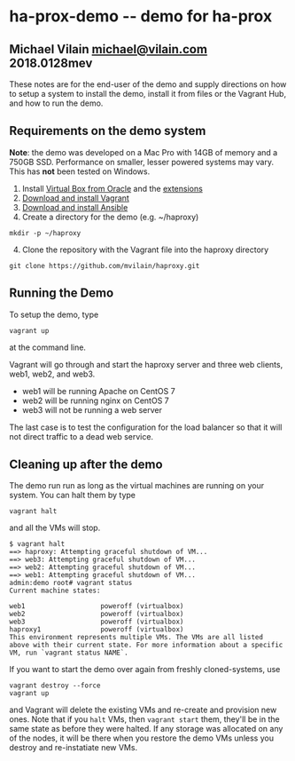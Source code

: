 # ha-prox-demo -- demo for ha-prox

## Michael Vilain <michael@vilain.com> 2018.0128mev

These notes are for the end-user of the demo and supply directions on how to setup a system to install the demo, install it from files or the Vagrant Hub, and how to run the demo.



## Requirements on the demo system

**Note**: the demo was developed on a Mac Pro with 14GB of memory and a 750GB SSD. Performance on smaller, lesser powered systems may vary. This has **not** been tested on Windows.

1. Install [Virtual Box from Oracle](https://www.virtualbox.org/wiki/Downloads) and the [extensions](https://download.virtualbox.org/virtualbox/5.2.6/Oracle_VM_VirtualBox_Extension_Pack-5.2.6-120293.vbox-extpack)
2. [Download and install Vagrant](https://www.vagrantup.com/downloads.html)
3. [Download and install Ansible](https://hvops.com/articles/ansible-mac-osx/)
4. Create a directory for the demo (e.g. ~/haproxy)
```
mkdir -p ~/haproxy 
```

4. Clone the repository with the Vagrant file into the haproxy directory

```
git clone https://github.com/mvilain/haproxy.git
```

## Running the Demo

To setup the demo, type

```
vagrant up
```

at the command line.

Vagrant will go through and start the haproxy server and three web clients, web1, web2, and web3.  

* web1 will be running Apache on CentOS 7
* web2 will be running nginx on CentOS 7
* web3 will not be running a web server

The last case is to test the configuration for the load balancer so that it will not direct traffic to a dead web service.



## Cleaning up after the demo

The demo run run as long as the virtual machines are running on your system.  You can halt them by type

```
vagrant halt
```

and all the VMs will stop.

```
$ vagrant halt
==> haproxy: Attempting graceful shutdown of VM...
==> web3: Attempting graceful shutdown of VM...
==> web2: Attempting graceful shutdown of VM...
==> web1: Attempting graceful shutdown of VM...
admin:demo root# vagrant status
Current machine states:

web1                   poweroff (virtualbox)
web2                   poweroff (virtualbox)
web3                   poweroff (virtualbox)
haproxy1               poweroff (virtualbox)
This environment represents multiple VMs. The VMs are all listed
above with their current state. For more information about a specific
VM, run `vagrant status NAME`.
```

If you want to start the demo over again from freshly cloned-systems, use

```
vagrant destroy --force
vagrant up
```

and Vagrant will delete the existing VMs and re-create and provision new ones. Note that if you `halt` VMs, then `vagrant start` them, they'll be in the same state as before they were halted. If any storage was allocated on any of the nodes, it will be there when you restore the demo VMs unless you destroy and re-instatiate new VMs.

